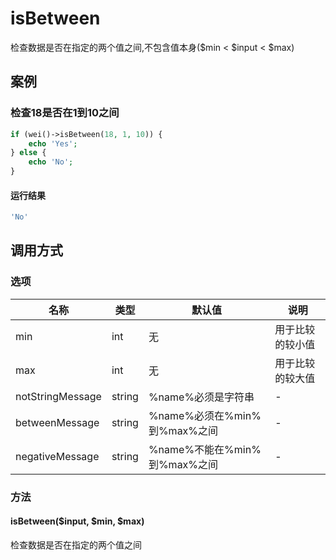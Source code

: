 isBetween
=========

检查数据是否在指定的两个值之间,不包含值本身($min < $input < $max)

案例
----

### 检查18是否在1到10之间

```php
if (wei()->isBetween(18, 1, 10)) {
    echo 'Yes';
} else {
    echo 'No';
}
```

#### 运行结果

```php
'No'
```

调用方式
--------

### 选项

| 名称                | 类型    | 默认值                                 | 说明              |
|---------------------|---------|----------------------------------------|-------------------|
| min                 | int     | 无                                     | 用于比较的较小值  |
| max                 | int     | 无                                     | 用于比较的较大值  |
| notStringMessage    | string  | %name%必须是字符串                     | -                 |
| betweenMessage      | string  | %name%必须在%min%到%max%之间           | -                 |
| negativeMessage     | string  | %name%不能在%min%到%max%之间           | -                 |

### 方法

#### isBetween($input, $min, $max)
检查数据是否在指定的两个值之间
